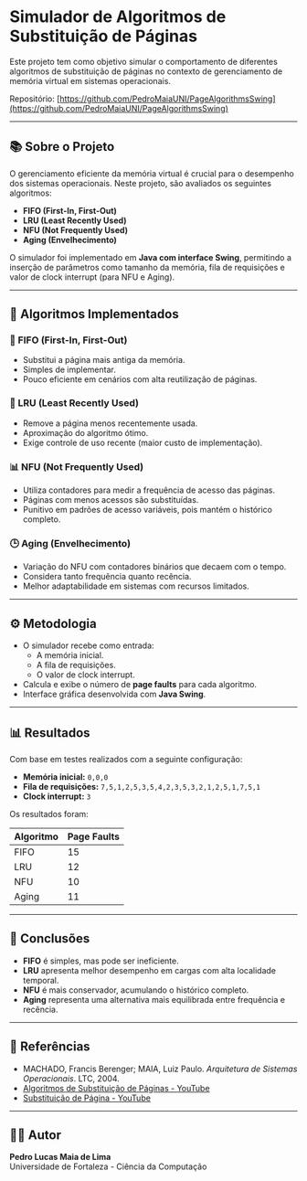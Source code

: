 # Simulador de Algoritmos de Substituição de Páginas

Este projeto tem como objetivo simular o comportamento de diferentes algoritmos de substituição de páginas no contexto de gerenciamento de memória virtual em sistemas operacionais.

Repositório: [https://github.com/PedroMaiaUNI/PageAlgorithmsSwing](https://github.com/PedroMaiaUNI/PageAlgorithmsSwing)

---

## 📚 Sobre o Projeto

O gerenciamento eficiente da memória virtual é crucial para o desempenho dos sistemas operacionais. Neste projeto, são avaliados os seguintes algoritmos:

- **FIFO (First-In, First-Out)**
- **LRU (Least Recently Used)**
- **NFU (Not Frequently Used)**
- **Aging (Envelhecimento)**

O simulador foi implementado em **Java com interface Swing**, permitindo a inserção de parâmetros como tamanho da memória, fila de requisições e valor de clock interrupt (para NFU e Aging).

---

## 🧠 Algoritmos Implementados

### 🔁 FIFO (First-In, First-Out)
- Substitui a página mais antiga da memória.
- Simples de implementar.
- Pouco eficiente em cenários com alta reutilização de páginas.

### 🧠 LRU (Least Recently Used)
- Remove a página menos recentemente usada.
- Aproximação do algoritmo ótimo.
- Exige controle de uso recente (maior custo de implementação).

### 📊 NFU (Not Frequently Used)
- Utiliza contadores para medir a frequência de acesso das páginas.
- Páginas com menos acessos são substituídas.
- Punitivo em padrões de acesso variáveis, pois mantém o histórico completo.

### 🕒 Aging (Envelhecimento)
- Variação do NFU com contadores binários que decaem com o tempo.
- Considera tanto frequência quanto recência.
- Melhor adaptabilidade em sistemas com recursos limitados.

---

## ⚙️ Metodologia

- O simulador recebe como entrada:
  - A memória inicial.
  - A fila de requisições.
  - O valor de clock interrupt.
- Calcula e exibe o número de **page faults** para cada algoritmo.
- Interface gráfica desenvolvida com **Java Swing**.

---

## 📊 Resultados

Com base em testes realizados com a seguinte configuração:

- **Memória inicial:** `0,0,0`
- **Fila de requisições:** `7,5,1,2,5,3,5,4,2,3,5,3,2,1,2,5,1,7,5,1`
- **Clock interrupt:** `3`

Os resultados foram:

| Algoritmo | Page Faults |
|-----------|-------------|
| FIFO      | 15          |
| LRU       | 12          |
| NFU       | 10          |
| Aging     | 11          |

---

## 🧪 Conclusões

- **FIFO** é simples, mas pode ser ineficiente.
- **LRU** apresenta melhor desempenho em cargas com alta localidade temporal.
- **NFU** é mais conservador, acumulando o histórico completo.
- **Aging** representa uma alternativa mais equilibrada entre frequência e recência.

---

## 📖 Referências

- MACHADO, Francis Berenger; MAIA, Luiz Paulo. *Arquitetura de Sistemas Operacionais*. LTC, 2004.
- [Algoritmos de Substituição de Páginas - YouTube](https://youtu.be/mzlaMAV1-wg?si=VPacAaotlqmMcg2s)
- [Substituição de Página - YouTube](https://youtu.be/s3oJG0M3hSs?si=xqSVxiFMnDYBJQvl)

---

## 👨‍💻 Autor

**Pedro Lucas Maia de Lima**  
Universidade de Fortaleza - Ciência da Computação
